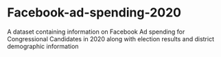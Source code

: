 # Facebook-ad-spending-2020
A dataset containing information on Facebook Ad spending for Congressional Candidates in 2020 along with election results and district demographic information
